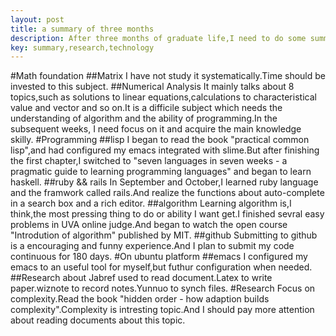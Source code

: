 ```yaml
---
layout: post
title: a summary of three months
description: After three months of graduate life,I need to do some summary about the process of my personal research or sth of technology 
key: summary,research,technology
---
```

#Math foundation
##Matrix
I have not study it systematically.Time should be invested to this subject.
##Numerical Analysis
It mainly talks about 8 topics,such as solutions to linear equations,calculations to characteristical value and vector and so on.It is a difficile subject which needs the understanding of algorithm and the ability of programming.In the subsequent weeks, I need focus on it and acquire the main knowledge skilly.
#Programming
##lisp
I began to read the book "practical common lisp",and had configured my emacs integrated with slime.But after finishing the first chapter,I switched to "seven languages in seven weeks - a pragmatic guide to learning programming languages" and began to learn haskell.
##ruby && rails
In September and October,I learned ruby language and the framwork called rails.And realize the functions about auto-complete in a search box and a rich editor.
##algorithm
Learning algorithm is,I think,the most pressing thing to do or ability I want get.I finished sevral easy problems in UVA online judge.And began to watch the open course "Introdution of algorithm" published by MIT.
##github
Submitting to github is a encouraging and funny experience.And I plan to submit my code continuous for 180 days.
#On ubuntu platform
##emacs
I configured my emacs to an useful tool for myself,but futhur configuration when needed.
##Research about
Jabref used to read document.Latex to write paper.wiznote to record notes.Yunnuo to synch files.
#Research
Focus on complexity.Read the book "hidden order - how adaption builds complexity".Complexity is intresting topic.And I should pay more attention about reading documents about this topic.
